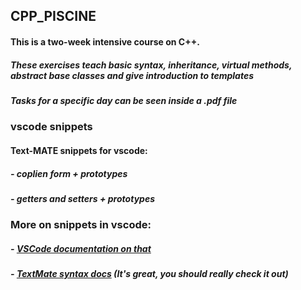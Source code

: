 ## CPP_PISCINE

#### This is a two-week intensive course on C++. 
##### These exercises teach basic syntax, inheritance, virtual methods, abstract base classes and give introduction to templates
##### Tasks for a specific day can be seen inside a .pdf file

### vscode snippets
#### Text-MATE snippets for vscode:
#####   - coplien form + prototypes
#####   - getters and setters + prototypes

### More on snippets in vscode: 
##### - [VSCode documentation on that](https://macromates.com/manual/en/snippets)
##### - [TextMate syntax docs](https://macromates.com/manual/en/snippets) (It's great, you should really check it out)
